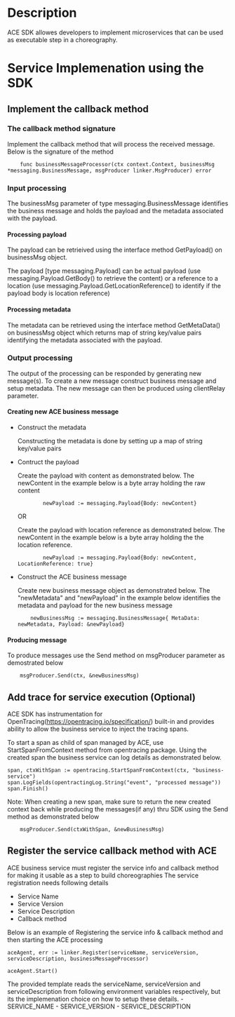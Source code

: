 # Description

ACE SDK allowes developers to implement microservices that can be used as executable step in a choreography.

# Service Implemenation using the SDK
## Implement the callback method

### The callback method signature
Implement the callback method that will process the received message. Below is the signature of the method

```
    func businessMessageProcessor(ctx context.Context, businessMsg *messaging.BusinessMessage, msgProducer linker.MsgProducer) error
```

### Input processing

The businessMsg parameter of type messaging.BusinessMessage identifies the business message and holds the payload and the metadata associated with the payload. 

#### Processing payload

The payload can be retrieived using the interface method GetPayload() on businessMsg object. 

The payload [type messaging.Payload] can be actual payload (use messaging.Payload.GetBody() to retrieve the content) or a reference to a location (use messaging.Payload.GetLocationReference() to identify if the payload body is location reference)

#### Processing metadata

The metadata can be retrieved using the interface method GetMetaData() on businessMsg object which returns map of string key/value pairs identifying the metadata associated with the payload.

### Output processing
The output of the processing can be responded by generating new message(s). To create a new message construct business message and setup metadata. The new message can then be produced using clientRelay parameter. 

#### Creating new ACE business message
- Construct the metadata

    Constructing the metadata is done by setting up a map of string key/value pairs

- Contruct the payload

    Create the payload with content as demonstrated below. The newContent in the example below is a byte array holding the raw content
    ```
            newPayload := messaging.Payload{Body: newContent}
    ```

    OR

    Create the payload with location reference as demonstrated below. The newContent in the example below is a byte array holding the the location reference.
    ```
            newPayload := messaging.Payload{Body: newContent, LocationReference: true}
    ```

- Construct the ACE business message

    Create new business message object as demonstrated below. The "newMetadata" and "newPayload" in the example below identifies the metadata and payload for the new business message
    ```
        newBusinessMsg := messaging.BusinessMessage{ MetaData: newMetadata, Payload: &newPayload}
    ```

#### Producing message
To produce messages use the Send method on msgProducer parameter as demostrated below
```
    msgProducer.Send(ctx, &newBusinessMsg)
```

## Add trace for service execution (Optional)
ACE SDK has instrumentation for OpenTracing(https://opentracing.io/specification/) built-in and provides ability to allow the business service to inject the tracing spans.

To start a span as child of span managed by ACE, use StartSpanFromContext method from opentracing package. Using the created span the business service can log details as demonstrated below.

```
span, ctxWithSpan := opentracing.StartSpanFromContext(ctx, "business-service")
span.LogFields(opentractingLog.String("event", "processed message"))
span.Finish()
```

Note: When creating a new span, make sure to return the new created context back while producing the messages(if any) thru SDK using the Send method as demonstrated below
```
    msgProducer.Send(ctxWithSpan, &newBusinessMsg)
```

## Register the service callback method with ACE
ACE business service must register the service info and callback method for making it usable as a step to build choreographies
The service registration needs following details
- Service Name
- Service Version
- Service Description
- Callback method 

Below is an example of Registering the service info & callback method and then starting the ACE processing
```
aceAgent, err := linker.Register(serviceName, serviceVersion, serviceDescription, businessMessageProcessor)

aceAgent.Start()
```

The provided template reads the serviceName, serviceVersion and serviceDescription from following environment variables respectively, but its the implemenation choice on how to setup these details.
    - SERVICE_NAME
    - SERVICE_VERSION
    - SERVICE_DESCRIPTION
